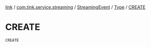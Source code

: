 [link](../../../index.md) / [com.tink.service.streaming](../../index.md) / [StreamingEvent](../index.md) / [Type](index.md) / [CREATE](./-c-r-e-a-t-e.md)

# CREATE

`CREATE`